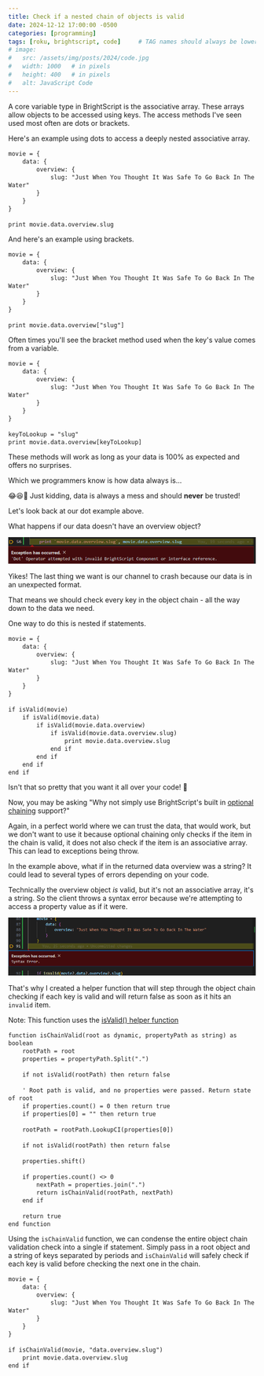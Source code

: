 ```yaml
---
title: Check if a nested chain of objects is valid
date: 2024-12-12 17:00:00 -0500
categories: [programming]
tags: [roku, brightscript, code]     # TAG names should always be lowercase
# image:
#   src: /assets/img/posts/2024/code.jpg
#   width: 1000   # in pixels
#   height: 400   # in pixels
#   alt: JavaScript Code
---
```


A core variable type in BrightScript is the associative array. These arrays allow objects to be accessed using
keys. The access methods I've seen used most often are dots or brackets.

Here's an example using dots to access a deeply nested associative array.

```brightscript
movie = { 
    data: {
        overview: {
            slug: "Just When You Thought It Was Safe To Go Back In The Water"
        }
    }
}

print movie.data.overview.slug
```

And here's an example using brackets.

```brightscript
movie = { 
    data: {
        overview: {
            slug: "Just When You Thought It Was Safe To Go Back In The Water"
        }
    }
}

print movie.data.overview["slug"]
```

Often times you'll see the bracket method used when the key's value comes from a variable.

```brightscript
movie = { 
    data: {
        overview: {
            slug: "Just When You Thought It Was Safe To Go Back In The Water"
        }
    }
}

keyToLookup = "slug"
print movie.data.overview[keyToLookup]
```

These methods will work as long as your data is 100% as expected and offers no surprises.

Which we programmers know is how data always is...

😂😆🤣 Just kidding, data is always a mess and should **never** be trusted!

Let's look back at our dot example above.

What happens if our data doesn't have an overview object?

![Exception has occurred. Dot Operator attempted with invalid BrightScript Component or interface reference.](/assets/img/posts/2024/dotException.png)

Yikes! The last thing we want is our channel to crash because our data is in an unexpected format.

That means we should check every key in the object chain - all the way down to the data we need.

One way to do this is nested if statements.

```brightscript
movie = { 
    data: {
        overview: {
            slug: "Just When You Thought It Was Safe To Go Back In The Water"
        }
    }
}

if isValid(movie)
    if isValid(movie.data)
        if isValid(movie.data.overview)
            if isValid(movie.data.overview.slug)
                print movie.data.overview.slug
            end if
        end if
    end if
end if
```

Isn't that so pretty that you want it all over your code! 🤢

Now, you may be asking "Why not simply use BrightScript's built in [optional chaining](https://developer.roku.com/en-gb/docs/references/brightscript/language/expressions-variables-types.md#optional-chaining-operators) support?"

Again, in a perfect world where we can trust the data, that would work, but we don't want to use it because optional chaining only
checks if the item in the chain is valid, it does not also check if the item is an associative array. This can lead to exceptions being throw.

In the example above, what if in the returned data overview was a string? It could lead to several types of errors depending on your code.

Technically the overview object _is_ valid, but it's not an associative array, it's a string. So the client throws a syntax error because we're
attempting to access a property value as if it were.

![Exception has occurred. Syntax Error.](/assets/img/posts/2024/syntaxError.png)

That's why I created a helper function that will step through the object chain checking if each key
is valid and will return false as soon as it hits an `invalid` item.

Note: This function uses the [isValid() helper function](https://1hitsong.github.io/posts/brightscript-check-if-valid/)

```brightscript
function isChainValid(root as dynamic, propertyPath as string) as boolean
    rootPath = root
    properties = propertyPath.Split(".")

    if not isValid(rootPath) then return false

    ' Root path is valid, and no properties were passed. Return state of root
    if properties.count() = 0 then return true
    if properties[0] = "" then return true

    rootPath = rootPath.LookupCI(properties[0])

    if not isValid(rootPath) then return false

    properties.shift()

    if properties.count() <> 0
        nextPath = properties.join(".")
        return isChainValid(rootPath, nextPath)
    end if

    return true
end function
```

Using the `isChainValid` function, we can condense the entire object chain validation check into
a single if statement. Simply pass in a root object and a string of keys separated by periods and
`isChainValid` will safely check if each key is valid before checking the next one in the chain.

```brightscript
movie = { 
    data: {
        overview: {
            slug: "Just When You Thought It Was Safe To Go Back In The Water"
        }
    }
}

if isChainValid(movie, "data.overview.slug")
    print movie.data.overview.slug
end if
```
